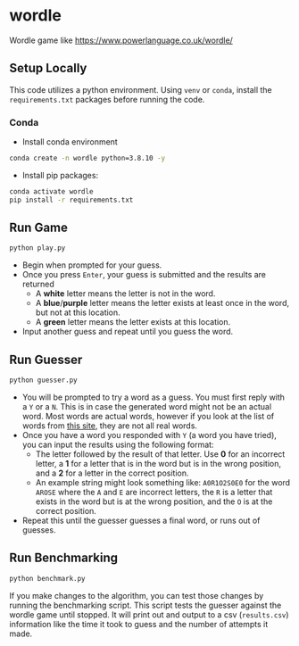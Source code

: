 # wordle
Wordle game like https://www.powerlanguage.co.uk/wordle/

## Setup Locally
This code utilizes a python environment. Using `venv` or `conda`, install the `requirements.txt` packages before running the code.

### Conda
* Install conda environment
```sh
conda create -n wordle python=3.8.10 -y
```
* Install pip packages:
```sh
conda activate wordle
pip install -r requirements.txt
```

## Run Game
```sh
python play.py
```
- Begin when prompted for your guess.
- Once you press `Enter`, your guess is submitted and the results are returned
    - A **white** letter means the letter is not in the word.
    - A **blue**/**purple** letter means the letter exists at least once in the word, but not at this location.
    - A **green** letter means the letter exists at this location.
- Input another guess and repeat until you guess the word.

## Run Guesser
```sh
python guesser.py
```
- You will be prompted to try a word as a guess. You must first reply with a `Y` or a `N`. This is in case the generated word might not be an actual word. Most words are actual words, however if you look at the list of words from [this site](https://www.mit.edu/~ecprice/wordlist.100000), they are not all real words.
- Once you have a word you responded with `Y` (a word you have tried), you can input the results using the following format:
    - The letter followed by the result of that letter. Use **0** for an incorrect letter, a **1** for a letter that is in the word but is in the wrong position, and a **2** for a letter in the correct position.
    - An example string might look something like: `A0R1O2S0E0` for the word `AROSE` where the `A` and `E` are incorrect letters, the `R` is a letter that exists in the word but is at the wrong position, and the `O` is at the correct position.
- Repeat this until the guesser guesses a final word, or runs out of guesses.

## Run Benchmarking
```sh
python benchmark.py
```
If you make changes to the algorithm, you can test those changes by running the benchmarking script. This script tests the guesser against the wordle game until stopped. It will print out and output to a csv (`results.csv`) information like the time it took to guess and the number of attempts it made.

